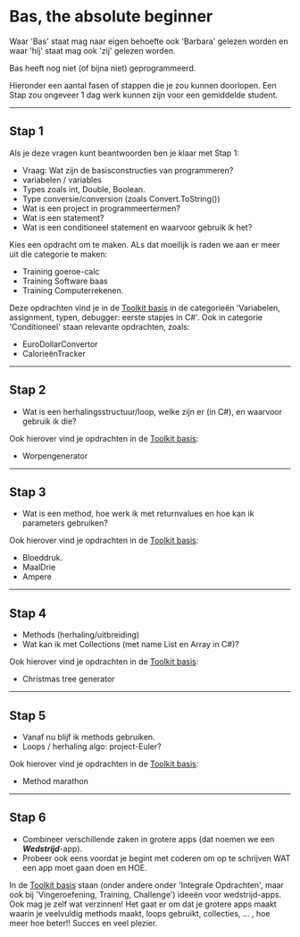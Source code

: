 # Bas, the absolute beginner
Waar 'Bas' staat mag naar eigen behoefte ook 'Barbara' gelezen worden en waar 'hij' staat mag ook 'zij' gelezen worden. 

Bas heeft nog niet (of bijna niet) geprogrammeerd. 

Hieronder een aantal fasen of stappen die je zou kunnen  doorlopen. Een Stap zou ongeveer 1 dag werk kunnen zijn voor een gemiddelde student. 

---

## Stap 1
Als je deze vragen kunt beantwoorden ben je klaar met Stap 1: 
-   Vraag: Wat zijn de basisconstructies van programmeren?
-   variabelen / variables
-   Types zoals int, Double, Boolean.
-   Type conversie/conversion (zoals Convert.ToString())
-   Wat is een project in programmeertermen?
-   Wat is een statement?
-   Wat is een conditioneel statement en waarvoor gebruik ik het?

Kies een opdracht om te maken. ALs dat moeilijk is raden we aan er meer uit die categorie te maken: 

+ Training goeroe-calc
+ Training Software baas
+ Training Computerrekenen. 

Deze opdrachten vind je in de [Toolkit basis](../basic) in de categorieën 'Variabelen, assignment, typen, debugger: eerste stapjes in C#'. Ook in categorie 'Conditioneel' staan relevante opdrachten, zoals: 
+ EuroDollarConvertor
+ CalorieënTracker

---


## Stap 2

-   Wat is een herhalingsstructuur/loop, welke zijn er (in C#), en waarvoor gebruik ik die?

Ook hierover vind je opdrachten in de  [Toolkit basis](../basic): 
+ Worpengenerator


---

## Stap 3

-   Wat is een method, hoe werk ik met returnvalues en hoe kan ik parameters gebruiken?

Ook hierover vind je opdrachten in de  [Toolkit basis](../basic): 
+ Bloeddruk. 
+ MaalDrie
+ Ampere


---

## Stap 4

-   Methods (herhaling/uitbreiding)
-   Wat kan ik met Collections (met name List en Array in C#)?

Ook hierover vind je opdrachten in de  [Toolkit basis](../basic): 
+ Christmas tree generator


---

## Stap 5

+ Vanaf nu blijf ik methods gebruiken. 
+ Loops / herhaling algo: project-Euler? 

Ook hierover vind je opdrachten in de  [Toolkit basis](../basic): 
+ Method marathon


---

## Stap 6
+ Combineer verschillende zaken in grotere apps (dat noemen we een ***Wedstrijd***-app). 
+ Probeer ook eens voordat je begint met coderen om op te schrijven WAT een app moet gaan doen en HOE. 

In de  [Toolkit basis](../basic) staan (onder andere onder 'Integrale Opdrachten', maar ook bij 'Vingeroefening, Training, Challenge') ideeën voor wedstrijd-apps. Ook mag je zelf wat verzinnen! Het gaat er om dat je grotere apps maakt waarin je veelvuldig methods maakt, loops gebruikt, collecties, ... , hoe meer hoe beter!!  Succes en veel plezier. 

